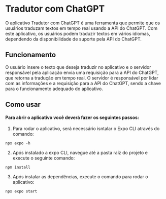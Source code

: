 # Tradutor com ChatGPT

O aplicativo Tradutor com ChatGPT é uma ferramenta que permite que os usuários traduzam textos em tempo real usando a API do ChatGPT. Com este aplicativo, os usuários podem traduzir textos em vários idiomas, dependendo da disponibilidade de suporte pela API do ChatGPT.

## Funcionamento

O usuário insere o texto que deseja traduzir no aplicativo e o servidor responsável pela aplicação envia uma requisição para a API do ChatGPT, que retorna a tradução em tempo real. O servidor é responsável por lidar com as informações e a requisição para a API do ChatGPT, sendo a chave para o funcionamento adequado do aplicativo.

## Como usar

#### Para abrir o aplicativo você deverá fazer os seguintes passos:

1. Para rodar o aplicativo, será necessário isntalar o Expo CLI através do comando:

```
npx expo -h
```

2. Após instalado a expo CLI, navegue até a pasta raíz do projeto e execute o seguinte comando:

```
npm install
```

3. Após instalar as dependências, execute o comando para rodar o aplicativo:

```
npx expo start
```
